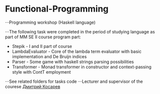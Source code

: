 # Functional-Programming

⋅⋅⋅Programming workshop (Haskell language)

⋅⋅⋅The following task were completed in the period of studying language as part
of MM SE II course program part:

* Stepik - I and II part of course
* LambdaEvaluator - Core of the lambda term evaluator with basic implementation and De Bruijn indices
* Parser - Some game with haskell strings parsing possibilities
* Transformer - Monad transformer in constructor and context-passing style with ContT employment

⋅⋅⋅See related folders for tasks code
⋅⋅⋅Lecturer and supervisor of the courese [Дмитрий Косарев](https://github.com/Kakadu)
